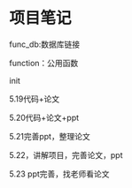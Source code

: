 # 项目笔记

func_db:数据库链接

function：公用函数

init

5.19代码+论文

5.20代码+论文+ppt

5.21完善ppt，整理论文

5.22，讲解项目，完善论文，ppt

5.23 ppt完善，找老师看论文
